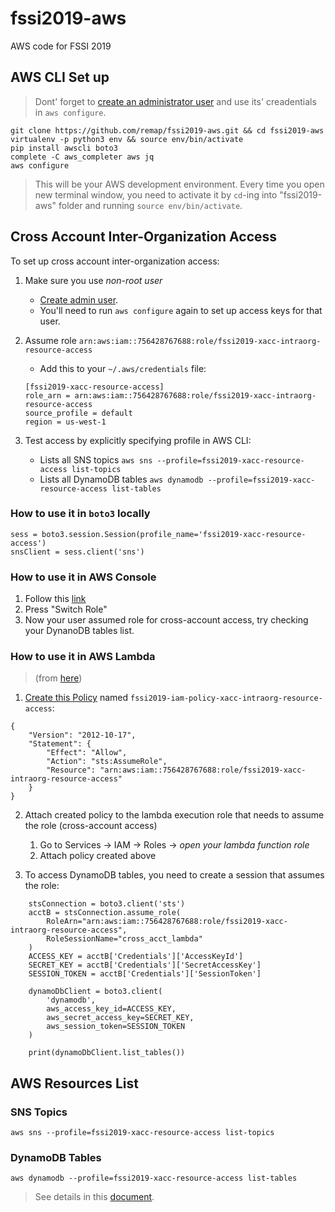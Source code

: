 # fssi2019-aws
AWS code for FSSI 2019

## AWS CLI Set up

> Dont' forget to [create an administrator user](https://docs.aws.amazon.com/IAM/latest/UserGuide/getting-started_create-admin-group.html) and use its' creadentials in `aws configure`.

```
git clone https://github.com/remap/fssi2019-aws.git && cd fssi2019-aws
virtualenv -p python3 env && source env/bin/activate
pip install awscli boto3
complete -C aws_completer aws jq
aws configure
```

> This will be your AWS development environment. Every time you open new terminal window, you need to activate it by `cd`-ing into "fssi2019-aws" folder and running `source env/bin/activate`.

## Cross Account Inter-Organization Access

To set up cross account inter-organization access:

1. Make sure you use *non-root user*

    * [Create admin user](https://docs.aws.amazon.com/IAM/latest/UserGuide/getting-started_create-admin-group.html).
    * You'll need to run `aws configure` again to set up access keys for that user.

2. Assume role `arn:aws:iam::756428767688:role/fssi2019-xacc-intraorg-resource-access`

    * Add this to your `~/.aws/credentials` file:
    ```
    [fssi2019-xacc-resource-access]
    role_arn = arn:aws:iam::756428767688:role/fssi2019-xacc-intraorg-resource-access
    source_profile = default
    region = us-west-1
    ```

3. Test access by explicitly specifying profile in AWS CLI:

    * Lists all SNS topics `aws sns --profile=fssi2019-xacc-resource-access list-topics`
    * Lists all DynamoDB tables `aws dynamodb --profile=fssi2019-xacc-resource-access list-tables`

### How to use it in `boto3` locally

```
sess = boto3.session.Session(profile_name='fssi2019-xacc-resource-access')
snsClient = sess.client('sns')
```

### How to use it in AWS Console

1. Follow this [link](https://signin.aws.amazon.com/switchrole?account=756428767688&roleName=fssi2019-xacc-intraorg-resource-access&displayName=fssi2019-xaccount-access)
2. Press "Switch Role"
3. Now your user assumed role for cross-account access, try checking your DynanoDB tables list.

### How to use it in AWS Lambda

> (from [here](https://aws.amazon.com/premiumsupport/knowledge-center/lambda-function-assume-iam-role/))

1. [Create this Policy](https://console.aws.amazon.com/iam/home#/policies) named `fssi2019-iam-policy-xacc-intraorg-resource-access`:

```
{
    "Version": "2012-10-17",
    "Statement": {
        "Effect": "Allow",
        "Action": "sts:AssumeRole",
        "Resource": "arn:aws:iam::756428767688:role/fssi2019-xacc-intraorg-resource-access"
    }
}
```

2. Attach created policy to the lambda execution role that needs to assume the role (cross-account access)

	1. Go to Services -> IAM -> Roles -> _open your lambda function role_
	2. Attach policy created above

3. To access DynamoDB tables, you need to create a session that assumes the role:
```
    stsConnection = boto3.client('sts')
    acctB = stsConnection.assume_role(
        RoleArn="arn:aws:iam::756428767688:role/fssi2019-xacc-intraorg-resource-access",
        RoleSessionName="cross_acct_lambda"
    )
    ACCESS_KEY = acctB['Credentials']['AccessKeyId']
    SECRET_KEY = acctB['Credentials']['SecretAccessKey']
    SESSION_TOKEN = acctB['Credentials']['SessionToken']

    dynamoDbClient = boto3.client(
        'dynamodb',
        aws_access_key_id=ACCESS_KEY,
        aws_secret_access_key=SECRET_KEY,
        aws_session_token=SESSION_TOKEN
    )

    print(dynamoDbClient.list_tables())
```

## AWS Resources List
### SNS Topics

```
aws sns --profile=fssi2019-xacc-resource-access list-topics
```

### DynamoDB Tables

```
aws dynamodb --profile=fssi2019-xacc-resource-access list-tables
```

> See details in this [document](https://docs.google.com/document/d/1wBYp_Km6t0anTLR-IaE3tMVg98PQwaTPjN4ejN95htg/edit#).
